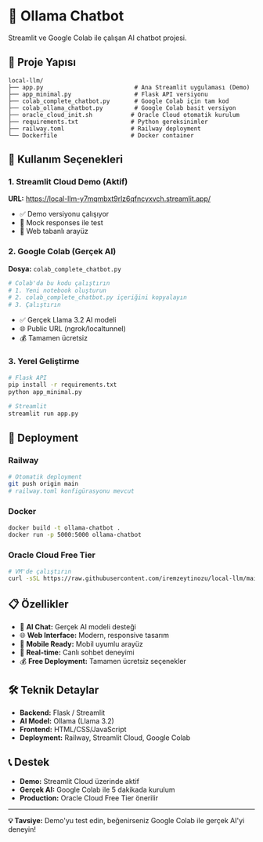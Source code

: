 # 🤖 Ollama Chatbot

Streamlit ve Google Colab ile çalışan AI chatbot projesi.

## 📂 Proje Yapısı

```
local-llm/
├── app.py                          # Ana Streamlit uygulaması (Demo)
├── app_minimal.py                  # Flask API versiyonu
├── colab_complete_chatbot.py       # Google Colab için tam kod
├── colab_ollama_chatbot.py         # Google Colab basit versiyon
├── oracle_cloud_init.sh           # Oracle Cloud otomatik kurulum
├── requirements.txt               # Python gereksinimler
├── railway.toml                   # Railway deployment
└── Dockerfile                     # Docker container
```

## 🚀 Kullanım Seçenekleri

### 1. Streamlit Cloud Demo (Aktif)
**URL:** https://local-llm-y7mqmbxt9rlz6qfncyxvch.streamlit.app/

- ✅ Demo versiyonu çalışıyor
- 🎯 Mock responses ile test
- 📱 Web tabanlı arayüz

### 2. Google Colab (Gerçek AI)
**Dosya:** `colab_complete_chatbot.py`

```python
# Colab'da bu kodu çalıştırın
# 1. Yeni notebook oluşturun
# 2. colab_complete_chatbot.py içeriğini kopyalayın
# 3. Çalıştırın
```

- ✅ Gerçek Llama 3.2 AI modeli
- 🌐 Public URL (ngrok/localtunnel)
- 💰 Tamamen ücretsiz

### 3. Yerel Geliştirme
```bash
# Flask API
pip install -r requirements.txt
python app_minimal.py

# Streamlit
streamlit run app.py
```

## 🔧 Deployment

### Railway
```bash
# Otomatik deployment
git push origin main
# railway.toml konfigürasyonu mevcut
```

### Docker
```bash
docker build -t ollama-chatbot .
docker run -p 5000:5000 ollama-chatbot
```

### Oracle Cloud Free Tier
```bash
# VM'de çalıştırın
curl -sSL https://raw.githubusercontent.com/iremzeytinozu/local-llm/main/oracle_cloud_init.sh | bash
```

## 📋 Özellikler

- 🤖 **AI Chat:** Gerçek AI modeli desteği
- 🌐 **Web Interface:** Modern, responsive tasarım
- 📱 **Mobile Ready:** Mobil uyumlu arayüz
- 🔄 **Real-time:** Canlı sohbet deneyimi
- 💰 **Free Deployment:** Tamamen ücretsiz seçenekler

## 🛠️ Teknik Detaylar

- **Backend:** Flask / Streamlit
- **AI Model:** Ollama (Llama 3.2)
- **Frontend:** HTML/CSS/JavaScript
- **Deployment:** Railway, Streamlit Cloud, Google Colab

## 📞 Destek

- **Demo:** Streamlit Cloud üzerinde aktif
- **Gerçek AI:** Google Colab ile 5 dakikada kurulum
- **Production:** Oracle Cloud Free Tier önerilir

---
**💡 Tavsiye:** Demo'yu test edin, beğenirseniz Google Colab ile gerçek AI'yi deneyin!
